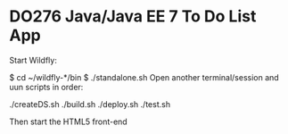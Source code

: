 # DO276 Java/Java EE 7 To Do List App

Start Wildfly:

$ cd ~/wildfly-*/bin
$ ./standalone.sh
Open another terminal/session and uun scripts in order:

./createDS.sh
./build.sh
./deploy.sh
./test.sh

Then start the HTML5 front-end

